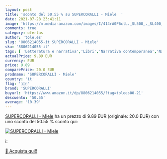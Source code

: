 ```yaml
---
layout: post
title: 'sconto del 50.55 % su SUPERCORALLI - Miele  '
date: 2021-07-28 23:41:11
image: 'https://m.media-amazon.com/images/I/414rA0P6ctL._SL500_._SL400_.jpg'
comments: true
category: ofertas
author: 'tole.es'
slug: '8806214055-it SUPERCORALLI - Miele'
sku: '8806214055-it'
tags: [ 'Letteratura e narrativa','Libri','Narrativa contemporanea','Narrativa letteraria','supercoralli', ]
actualPrice: 9.89 EUR
currency: EUR
price: 9.89
comparePrice: 20.0 EUR
prodname: 'SUPERCORALLI - Miele'
country: 'it'
flag: '🇮🇹'
brand: 'SUPERCORALLI'
buyurl: 'https://www.amazon.it/dp/8806214055/?tag=tolees00-21'
descuento: '50.55'
average: '10.39'
---
```


[SUPERCORALLI - Miele](https://www.amazon.it/dp/8806214055/?tag=tolees00-21) ha un prezzo di 9.89 EUR (originale: 20.0 EUR) con uno sconto del 50.55 % sconto qui:

[![SUPERCORALLI - Miele](https://m.media-amazon.com/images/I/414rA0P6ctL._SL500_._SL400_.jpg)](https://www.amazon.it/dp/8806214055/?tag=tolees00-21)

ℹ️:


[🛒 Acquista qui!!](https://www.amazon.it/dp/8806214055/?tag=tolees00-21)
